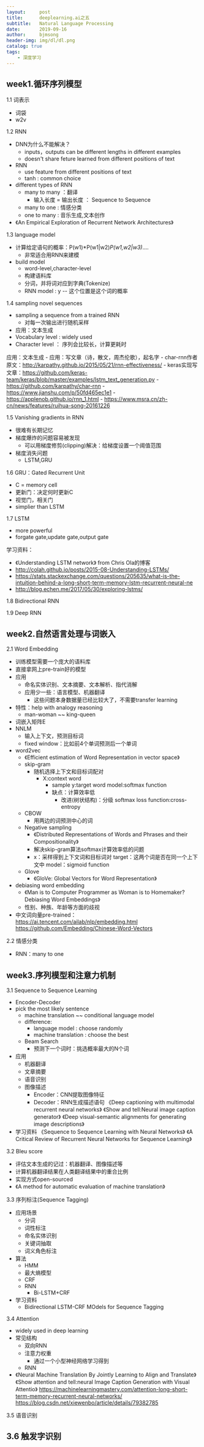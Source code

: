 ```yaml
---
layout:     post
title:      deeplearning.ai之五
subtitle:   Natural Language Processing
date:       2019-09-16
author:     bjmsong
header-img: img/dl/dl.png
catalog: true
tags:
    - 深度学习
---
```


## week1.循环序列模型
1.1 词表示
- 词袋
- w2v 

1.2 RNN
- DNN为什么不能解决？
    - inputs，outputs can be different lengths in different examples
    - doesn't share feture learned from different positions of text
- RNN
    - use feature from different positions of text
    - tanh : common choice
- different types of RNN
    - many to many ：翻译
        - 输入长度 = 输出长度 ： Sequence to Sequence
    - many to one : 情感分类
    - one to many : 音乐生成,文本创作
- 《An Empirical Exploration of Recurrent Network Architectures》

1.3 language model
- 计算给定语句的概率：P(w1)*P(w1|w2)*P(w1,w2|w3)*....
    - 非常适合用RNN来建模
- build model
    - word-level,character-level
    - 构建语料库
    - 分词，并将词对应到字典(Tokenize)
    - RNN model : y -- 这个位置是这个词的概率

1.4 sampling novel sequences
- sampling a sequence from a trained RNN
    - 对每一次输出进行随机采样
- 应用：文本生成
- Vocabulary level : widely used
- Character level ： 序列会比较长，计算更耗时

应用：文本生成
    - 应用：写文章（诗，散文，周杰伦歌），起名字
    - char-rnn作者原文：http://karpathy.github.io/2015/05/21/rnn-effectiveness/
    - keras实现写文章：https://github.com/keras-team/keras/blob/master/examples/lstm_text_generation.py
    - https://github.com/karpathy/char-rnn
    - https://www.jianshu.com/p/50fd465ec1e1
    - https://applenob.github.io/rnn_1.html
    - https://www.msra.cn/zh-cn/news/features/ruihua-song-20161226

1.5 Vanishing gradients in RNN 
- 很难有长期记忆
- 梯度爆炸的问题容易被发现
    - 可以用梯度修剪(clipping)解决：给梯度设置一个阈值范围 
- 梯度消失问题
    - LSTM,GRU

1.6 GRU：Gated Recurrent Unit
- C = memory cell
- 更新门：决定何时更新C 
- 视觉门，相关门
- simplier than LSTM

1.7 LSTM
- more powerful
- forgate gate,update gate,output gate

学习资料：
- 《Understanding LSTM network》 from Chris Ola的博客
- http://colah.github.io/posts/2015-08-Understanding-LSTMs/
- https://stats.stackexchange.com/questions/205635/what-is-the-intuition-behind-a-long-short-term-memory-lstm-recurrent-neural-ne
- http://blog.echen.me/2017/05/30/exploring-lstms/

1.8 Bidirectional RNN

1.9 Deep RNN


## week2.自然语言处理与词嵌入
2.1 Word Embedding
- 训练模型需要一个庞大的语料库
- 直接拿网上pre-train好的模型
- 应用
    - 命名实体识别、文本摘要、文本解析、指代消解
    - 应用少一些：语言模型、机器翻译
        - 这些问题本身数据量已经比较大了，不需要transfer learning
- 特性：help with analogy reasoning
    - man-woman ~~ king-queen
- 词嵌入矩阵E
- NNLM
    - 输入上下文，预测目标词
    - fixed window：比如前4个单词预测后一个单词
- word2vec
    - 《Efficient estimation of Word Representation in vector space》
    - skip-gram
        - 随机选择上下文和目标词配对
            - X:context word 
                - sample
              y:target word
              model:softmax function  
                - 缺点：计算效率低
                    - 改进(树状结构)：分级 softmax
              loss function:cross-entropy 
    - CBOW
        - 用两边的词预测中心的词
    - Negative sampling
        - 《Distributed Representations of Words and Phrases and their Compositionality》
        -  解决skip-gram算法softmax计算效率低的问题
        - x：采样得到上下文词和目标词对
          target：这两个词是否在同一个上下文中
          model：sigmoid function
    - Glove
        - 《GloVe: Global Vectors for Word Representation》
- debiasing word embedding
    - 《Man is to Computer Programmer as Woman is to Homemaker? Debiasing Word Embeddings》
    - 性别、种族、年龄等方面的歧视
- 中文词向量pre-trained：
https://ai.tencent.com/ailab/nlp/embedding.html
https://github.com/Embedding/Chinese-Word-Vectors

2.2 情感分类
- RNN：many to one

## week3.序列模型和注意力机制
3.1 Sequence to Sequence Learning
- Encoder-Decoder
- pick the most likely sentence
    - machine translation ~~ conditional language model
    - difference:
        - language model : choose randomly
        - machine translation : choose the best
    - Beam Search
        - 预测下一个词时：挑选概率最大的N个词
- 应用
    - 机器翻译
    - 文章摘要
    - 语音识别
    - 图像描述
        - Encoder：CNN提取图像特征
        - Decoder：RNN生成描述语句
        《Deep captioning with multimodal recurrent neural networks》
        《Show and tell:Neural image caption generator》
        《Deep visual-semantic alignments for generating image descriptions》
- 学习资料
    《Sequence to Sequence Learning with Neural Networks》
    《A Critical Review of Recurrent Neural Networks for Sequence Learning》

3.2 Bleu score
- 评估文本生成的记过：机器翻译、图像描述等
- 计算机器翻译结果在人类翻译结果中的重合比例
- 实现方式open-sourced
- 《A method for automatic evaluation of machine translation》

3.3 序列标注(Sequence Tagging)
- 应用场景
    - 分词
    - 词性标注
    - 命名实体识别
    - 关键词抽取
    - 词义角色标注
- 算法
    - HMM
    - 最大熵模型
    - CRF
    - RNN
        - Bi-LSTM+CRF
- 学习资料
    - Bidirectional LSTM-CRF MOdels for Sequence Tagging

3.4 Attention
- widely used in deep learning
- 常见结构
    - 双向RNN
    - 注意力权重
        - 通过一个小型神经网络学习得到
    - RNN 
- 《Neural Machine Translation By Jointly Learning to Align and Translate》
  《Show attention and tell:neural Image Caption Generation with Visual Attentio》
https://machinelearningmastery.com/attention-long-short-term-memory-recurrent-neural-networks/
https://blog.csdn.net/xiewenbo/article/details/79382785

3.5 语音识别

3.6 触发字识别
- 